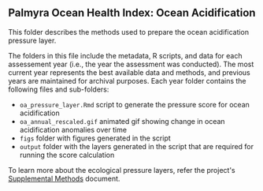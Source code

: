 ## Palmyra Ocean Health Index: Ocean Acidification

This folder describes the methods used to prepare the ocean acidification pressure layer. 


The folders in this file include the metadata, R scripts, and data for each assessement year (i.e., the year the assessment was conducted). The most current year represents the best available data and methods, and previous years are maintained for archival purposes. Each year folder contains the following files and sub-folders:     

- `oa_pressure_layer.Rmd` script to generate the pressure score for ocean acidification  
- `oa_annual_rescaled.gif` animated gif showing change in ocean acidification anomalies over time   
- `figs` folder with figures generated in the script   
- `output` folder with the layers generated in the script that are required for running the score calculation       

To learn more about the ecological pressure layers, refer the project's [Supplemental Methods](https://ohi-4site.github.io/pal-scores/documents/methods-results/Supplement.html) document.    





